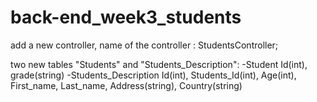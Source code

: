 # back-end_week3_students

add a new controller, name of the controller : StudentsController; 

two new tables "Students" and "Students_Description":
-Student 
  Id(int), grade(string)
-Students_Description
  Id(int), Students_Id(int), Age(int), First_name, Last_name, Address(string), Country(string)
